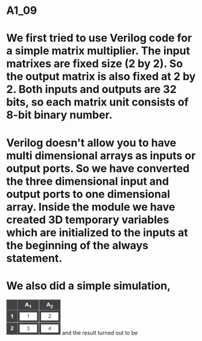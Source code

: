 # A1_09 
# We first tried to use Verilog code for a simple matrix multiplier. The input matrixes are fixed size (2 by 2). So the output matrix is also fixed at 2 by 2. Both inputs and outputs are 32 bits, so each matrix unit consists of 8-bit binary number.
# Verilog doesn't allow you to have multi dimensional arrays as inputs or output ports. So we have converted the three dimensional input and output ports to one dimensional array. Inside the module we have created 3D temporary variables which are initialized to the inputs at the beginning of the always statement. 
# We also did a simple simulation, 
![Alt text](https://github.com/d0zerLin/A1_09/blob/main/1.png)
and the result turned out to be  
                                
